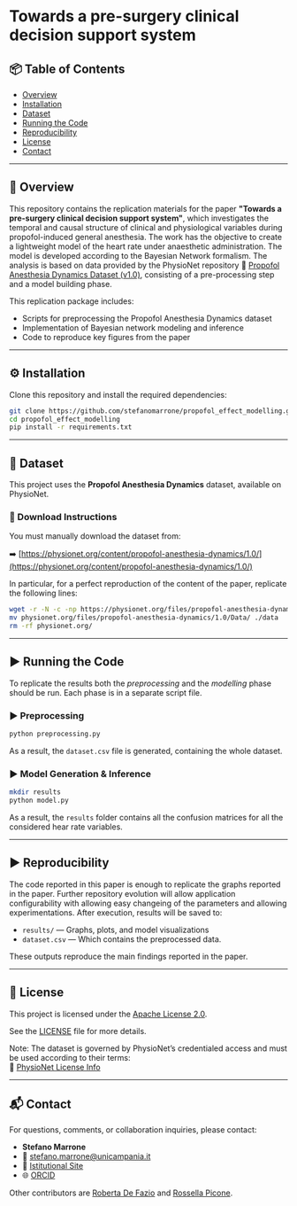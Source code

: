 # Towards a pre-surgery clinical decision support system


## 📦 Table of Contents

- [Overview](#-overview)  
- [Installation](#️-installation)  
- [Dataset](#-dataset)  
- [Running the Code](#️-running-the-code)  
- [Reproducibility](#-reproducibility)  
- [License](#-license)  
- [Contact](#-contact)

---

## 🧠 Overview

This repository contains the replication materials for the paper **"Towards a pre-surgery clinical decision support 
system"**, which investigates the temporal and causal structure of clinical and physiological variables during  
propofol-induced general anesthesia. The work has the objective to create a lightweight model of the heart rate 
under anaesthetic administration. The model is developed according to the Bayesian Network formalism. The analysis 
is based on data provided by the PhysioNet repository
🔗 [Propofol Anesthesia Dynamics Dataset (v1.0)](https://physionet.org/content/propofol-anesthesia-dynamics/1.0/), 
consisting of a pre-processing step and a model building phase. 

This replication package includes:
- Scripts for preprocessing the Propofol Anesthesia Dynamics dataset  
- Implementation of Bayesian network modeling and inference  
- Code to reproduce key figures from the paper

---

## ⚙️ Installation
Clone this repository and install the required dependencies:

```bash
git clone https://github.com/stefanomarrone/propofol_effect_modelling.git
cd propofol_effect_modelling
pip install -r requirements.txt
```

---

## 📁 Dataset

This project uses the **Propofol Anesthesia Dynamics** dataset, available on PhysioNet.

### 🔽 Download Instructions

You must manually download the dataset from:

➡️ [https://physionet.org/content/propofol-anesthesia-dynamics/1.0/](https://physionet.org/content/propofol-anesthesia-dynamics/1.0/)

In particular, for a perfect reproduction of the content of the paper, replicate the following lines:

```bash
wget -r -N -c -np https://physionet.org/files/propofol-anesthesia-dynamics/1.0/
mv physionet.org/files/propofol-anesthesia-dynamics/1.0/Data/ ./data
rm -rf physionet.org/
```

---

## ▶️ Running the Code

To replicate the results both the *preprocessing* and the *modelling* phase should be run. Each phase is in a 
separate script file.

### ▶️ Preprocessing

```bash
python preprocessing.py
```

As a result, the `dataset.csv` file is generated, containing the whole dataset.


### ▶️ Model Generation & Inference

```bash
mkdir results
python model.py
```
As a result, the `results` folder contains all the confusion matrices for all the considered hear rate variables.

---


## ▶️ Reproducibility

The code reported in this paper is enough to replicate the graphs reported in the paper. Further repository 
evolution will allow application configurability with allowing easy changeing of the parameters and allowing 
experimentations. After execution, results will be saved to:

- `results/` — Graphs, plots, and model visualizations  
- `dataset.csv` — Which contains the preprocessed data.

These outputs reproduce the main findings reported in the paper.

---

## 📝 License

This project is licensed under the [Apache License 2.0](https://www.apache.org/licenses/LICENSE-2.0).

See the [LICENSE](./LICENSE-2.0.txt) file for more details.

Note: The dataset is governed by PhysioNet’s credentialed access and must be used according to their terms:  
📄 [PhysioNet License Info](https://physionet.org/about/licenses/)

---

## 📬 Contact

For questions, comments, or collaboration inquiries, please contact:

- **Stefano Marrone**  
- 📧 stefano.marrone@unicampania.it  
- 🏢 [Istitutional Site](https://www.matfis.unina2.it/dipartimento/docenti?MATRICOLA=059162)  
- 🌐 [ORCID](https://orcid.org/0000-0003-1927-6173)

Other contributors are [Roberta De Fazio](roberta.defazio@unicampania.it) and [Rossella Picone](rossella.picone@studenti.unicampania.it).